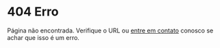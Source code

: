# 404 Erro
Página não encontrada. Verifique o URL ou [entre em contato]() conosco se achar que isso é um erro.